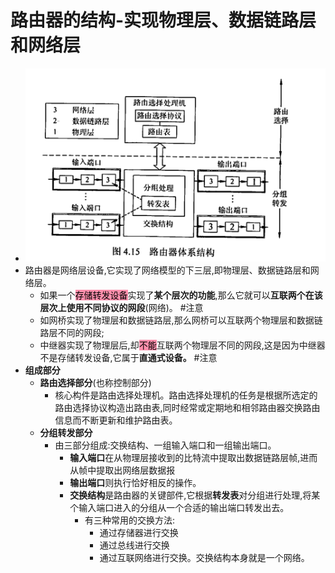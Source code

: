 # 路由器的结构-实现物理层、数据链路层和网络层
- ![](attachments/Pasted%20image%2020221010213816.png)
- 路由器是网络层设备,它实现了网络模型的下三层,即物理层、数据链路层和网络层。
	- 如果一个<mark style="background: #FF5582A6;">存储转发设备</mark>实现了**某个层次的功能**,那么它就可以**互联两个在该层次上使用不同协议的网段**(网络)。 #注意
	- 如网桥实现了物理层和数据链路层,那么网桥可以互联两个物理层和数据链路层不同的网段;
	- 中继器实现了物理层后,却<mark style="background: #FF5582A6;">不能</mark>互联两个物理层不同的网段,这是因为中继器不是存储转发设备,它属于**直通式设备。** #注意
- **组成部分**
	- **路由选择部分**(也称控制部分)
		- 核心构件是路由选择处理机。路由选择处理机的任务是根据所选定的路由选择协议构造出路由表,同时经常或定期地和相邻路由器交换路由信息而不断更新和维护路由表。
	- **分组转发部分**
		- 由三部分组成:交换结构、一组输入端口和一组输出端口。
			- **输入端口**在从物理层接收到的比特流中提取出数据链路层帧,进而从帧中提取出网络层数据报
			- **输出端口**则执行恰好相反的操作。
			- **交换结构**是路由器的关键部件,它根据**转发表**对分组进行处理,将某个输入端口进入的分组从一个合适的输出端口转发出去。
				- 有三种常用的交换方法:
					- 通过存储器进行交换
					- 通过总线进行交换
					- 通过互联网络进行交换。交换结构本身就是一个网络。